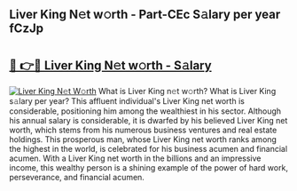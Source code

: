 ## Liver King N𝚎t w𝚘rth - Part-CEc S𝚊lary per year fCzJp

# <h2><a href="http://gc1ihq.nevu.top/?p=Liver+King">🔗 👉🔴 Liver King N𝚎t w𝚘rth - S𝚊lary</a></h2>

[![Liver King N𝚎t W𝚘rth](https://i.imgur.com/Oavwk0R.jpeg)](http://gc1ihq.nevu.top/?p=Liver+King)
What is Liver King n𝚎t w𝚘rth? What is Liver King s𝚊lary per year?
This affluent individual's Liver King net worth is considerable, positioning him among the wealthiest in his sector. Although his annual salary is considerable, it is dwarfed by his believed Liver King net worth, which stems from his numerous business ventures and real estate holdings. This prosperous man, whose Liver King net worth ranks among the highest in the world, is celebrated for his business acumen and financial acumen. With a Liver King net worth in the billions and an impressive income, this wealthy person is a shining example of the power of hard work, perseverance, and financial acumen.
